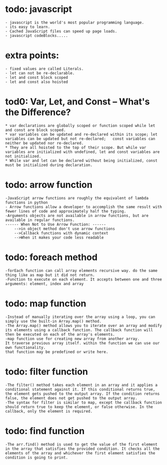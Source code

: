 # todo: javascript 
    - javascript is the world's most popular programming language.
    - its easy to learn.
    - Cached JavaScript files can speed up page loads.
    - javascript codeBlocks.....
# extra points: 
    - fixed values are called Literals.
    - let can not be re-declarable.
    - let and const block scoped
    - let and const also hoisted









# tod0: Var, Let, and Const – What's the Difference?
    * var declarations are globally scoped or function scoped while let and const are block scoped.
    * var variables can be updated and re-declared within its scope; let variables can be updated but not re-declared;   const variables can neither be updated nor re-declared.
    * They are all hoisted to the top of their scope. But while var variables are initialized with undefined, let and const variables are not initialized.
    * While var and let can be declared without being initialized, const must be initialized during declaration.
# todo: arrow function
    -JavaScript arrow functions are roughly the equivalent of lambda functions in python
    - Arrow functions allow a developer to accomplish the same result with fewer lines of code and approximately half the typing.
    -Arguments objects are not available in arrow functions, but are available in regular functions.
    ------ When Not to Use Arrow Function: ------
        -->in object method don't use arrow functions
        -->Callback functions with dynamic context
        -->When it makes your code less readable
# todo: foreach method
    -forEach function can call array elements recursive way. do the same thing like as map but it did not return. 
    -Function to execute on each element. It accepts between one and three arguments: element, index and array
# todo: map function
    -Instead of manually iterating over the array using a loop, you can simply use the built-in Array.map() method.
    -The Array.map() method allows you to iterate over an array and modify its elements using a callback function. The callback function will then be executed on each of the array's elements.
    -map function use for creating new array from another array.
    It traverse previous array itself. within the function we can use our own functionality. 
    that function may be predefined or write here.
# todo: filter function
    -The filter() method takes each element in an array and it applies a conditional statement against it. If this conditional returns true, the element gets pushed to the output array. If the condition returns false, the element does not get pushed to the output array.
    -The syntax for filter is similar to map, except the callback function should return true to keep the element, or false otherwise. In the callback, only the element is required.
# todo: find function
    -The arr.find() method is used to get the value of the first element in the array that satisfies the provided condition. It checks all the elements of the array and whichever the first element satisfies the condition is going to print.